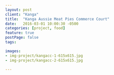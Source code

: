 ```yaml
---
layout: post
client: "Kanga"
title:  "Kanga Aussie Meat Pies Commerce Court"
date:   2016-03-01 10:00:30 -0500
categories: [project, food]
feature: true
postPage: false
tags:

images: 
- img-project/kangacc-1-615x615.jpg
- img-project/kangacc-2-615x615.jpg

---
```

